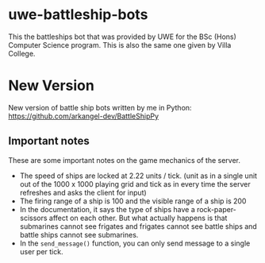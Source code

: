 # uwe-battleship-bots
This the battleships bot that was provided by UWE for the BSc (Hons) Computer Science program. This is also the same one given by Villa College.

# New Version
New version of battle ship bots written by me in Python: https://github.com/arkangel-dev/BattleShipPy

## Important notes
These are some important notes on the game mechanics of the server.

- The speed of ships are locked at 2.22 units / tick. (unit as in a single unit out of the 1000 x 1000 playing grid and tick as in every time the server refreshes and asks the client for input)
- The firing range of a ship is 100 and the visible range of a ship is 200
- In the documentation, it says the type of ships have a rock-paper-scissors affect on each other. But what actually happens is that submarines cannot see frigates and frigates cannot see battle ships and battle ships cannot see submarines.
- In the `send_message()` function, you can only send message to a single user per tick.
